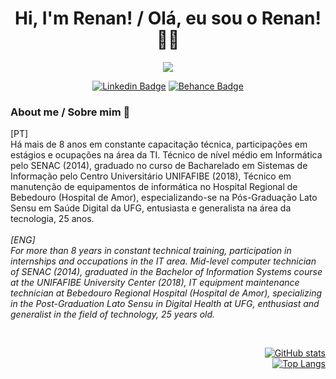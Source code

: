 


<div align="center"> 
  
# Hi, I'm Renan! / Olá, eu sou o Renan! 👨‍🚀

<img src="https://media.giphy.com/media/hSZE91BfpA49JruObj/giphy-downsized-large.gif">

[![Linkedin Badge](https://img.shields.io/badge/-LinkedIn-blue?style=flat-square&logo=Linkedin&logoColor=white&link=https://www.linkedin.com/in/renan-borba-95b294a3/)](https://www.linkedin.com/in/renan-borba-95b294a3/)
[![Behance Badge](https://img.shields.io/badge/-Behance-blue?style=flat-square&logo=Behance&logoColor=white&link=https://www.behance.net/renanborba2)](https://www.behance.net/renanborba2)

</div>

### About me / Sobre mim 🚀
[PT] <br>
Há mais de 8 anos em constante capacitação técnica, participações em estágios e ocupações na área da TI. Técnico de nível médio em Informática pelo SENAC (2014), graduado no curso de Bacharelado em Sistemas de Informação pelo Centro Universitário UNIFAFIBE (2018), Técnico em manutenção de equipamentos de informática no Hospital Regional de Bebedouro (Hospital de Amor), especializando-se na Pós-Graduação Lato Sensu em Saúde Digital da UFG, entusiasta e generalista na área da tecnologia, 25 anos.
<br><br>
*[ENG] <br>
For more than 8 years in constant technical training, participation in internships and occupations in the IT area. Mid-level computer technician of SENAC (2014), graduated in the Bachelor of Information Systems course at the UNIFAFIBE University Center (2018), IT equipment maintenance technician at Bebedouro Regional Hospital (Hospital de Amor), specializing in the Post-Graduation Lato Sensu in Digital Health at UFG, enthusiast and generalist in the field of technology, 25 years old.*

<br>

<div align="right"> 
  
[![GitHub stats](https://github-readme-stats.vercel.app/api?username=RenanBorba&show_icons=true)](https://github.com/RenanBorba?tab=overview&from=2021-05-01&to=2021-05-10) <br> [![Top Langs](https://github-readme-stats.vercel.app/api/top-langs/?username=RenanBorba&layout=compact)](https://github.com/RenanBorba?tab=repositories) 

</div>
